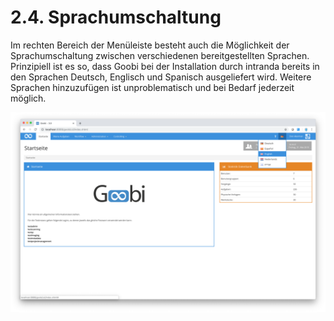# 2.4. Sprachumschaltung

Im rechten Bereich der Menüleiste besteht auch die Möglichkeit der Sprachumschaltung zwischen verschiedenen bereitgestellten Sprachen. Prinzipiell ist es so, dass Goobi bei der Installation durch intranda bereits in den Sprachen Deutsch, Englisch und Spanisch ausgeliefert wird. Weitere Sprachen hinzuzufügen ist unproblematisch und bei Bedarf jederzeit möglich.

![Men&#xFC; f&#xFC;r Sprachumschaltung](../../.gitbook/assets/30-06d.png)

